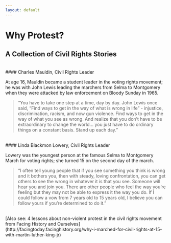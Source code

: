 ```yaml
---
layout: default
---
```


Why Protest?
============
## A Collection of Civil Rights Stories 
<br>
#### Charles Mauldin, Civil Rights Leader

At age 16, Mauldin became a student leader in the voting rights movement; he was with John Lewis leading the marchers from Selma to Montgomery when they were attacked by law enforcement on Bloody Sunday in 1965. 

>“You have to take one step at a time, day by day. John Lewis once said, “Find ways to get in the way of what is wrong in life” - injustice, discrimination, racism, and now gun violence. Find ways to get in the way of what you see as wrong. And realize that you don’t have to be extraordinary to change the world… you just have to do ordinary things on a constant basis. Stand up each day.” 

<br>
#### Linda Blackmon Lowery, Civil Rights Leader

Lowery was the youngest person at the famous Selma to Montgomery March for voting rights; she turned 15 on the second day of the march.
>“I often tell young people that if you see something you think is wrong and it bothers you, then with steady, loving confrontation, you can get others to see the wrong in whatever it is that you see. Someone will hear you and join you. There are other people who feel the way you’re feeling but they may not be able to express it the way you do. If I could follow a vow from 7 years old to 15 years old, I believe you can follow yours if you’re determined to do it.” 

<br>
[Also see: 4 lessons about non-violent protest in the civil rights movement from Facing History and Ourselves](http://facingtoday.facinghistory.org/why-i-marched-for-civil-rights-at-15-with-martin-luther-king-jr)

